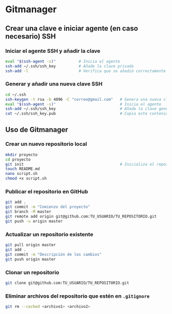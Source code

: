 # Gitmanager

## Crear una clave e iniciar agente (en caso necesario) SSH

### Iniciar el agente SSH y añadir la clave

```bash
eval "$(ssh-agent -s)"          # Inicia el agente
ssh-add ~/.ssh/ssh_key          # Añade la clave privada
ssh-add -l                      # Verifica que se añadió correctamente
```

### Generar y añadir una nueva clave SSH

```bash
cd ~/.ssh
ssh-keygen -t rsa -b 4096 -C "correo@gmail.com"   # Genera una nueva clave SSH
eval "$(ssh-agent -s)"                            # Inicia el agente
ssh-add ~/.ssh/ssh_key                            # Añade la clave generada
cat ~/.ssh/ssh_key.pub                            # Copia este contenido y añádelo en GitHub
```

## Uso de Gitmanager

### Crear un nuevo repositorio local

```bash
mkdir proyecto
cd proyecto
git init                                          # Inicializa el repositorio
touch README.md
nano script.sh
chmod +x script.sh
```

### Publicar el repositorio en GitHub

```bash
git add .
git commit -m "Comienzo del proyecto"
git branch -M master
git remote add origin git@github.com:TU_USUARIO/TU_REPOSITORIO.git
git push -u origin master
```

### Actualizar un repositorio existente

```bash
git pull origin master
git add .
git commit -m "Descripción de los cambios"
git push origin master
```

### Clonar un repositorio

```bash
git clone git@github.com:TU_USUARIO/TU_REPOSITORIO.git
```

### Eliminar archivos del repositorio que estén en `.gitignore`

```bash
git rm --cached <archivo1> <archivo2>
```
